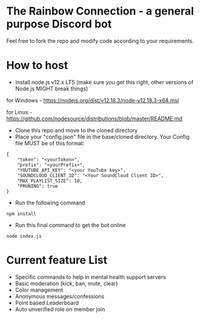 # The Rainbow Connection - a general purpose Discord bot

Feel free to fork the repo and modify code according to your requirements.

# How to host

- Install node.js v12.x LTS (make sure you get this right, other versions of Node.js MIGHT break things)

for Windows - https://nodejs.org/dist/v12.18.3/node-v12.18.3-x64.msi

for Linux - https://github.com/nodesource/distributions/blob/master/README.md

- Clone this repo and move to the cloned directory
- Place your "config.json" file in the base/cloned directory. Your Config file MUST be of this format:

```
{
    "token": "<yourToken>",
    "prefix": "<yourPrefix>",
    "YOUTUBE_API_KEY": "<your YouTube key>",
    "SOUNDCLOUD_CLIENT_ID": "<Your SoundCloud Client ID>",
    "MAX_PLAYLIST_SIZE": 10,
    "PRUNING": true
}
```

- Run the following command

```
npm install
```

- Run this final command to get the bot online

```
node index.js
```

# Current feature List
- Specific commands to help in mental health support servers
- Basic moderation (kick, ban, mute, clear)
- Color management
- Anonymous messages/confessions
- Point based Leaderboard
- Auto unverified role on member join
